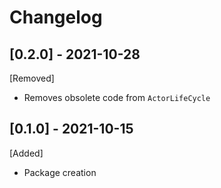 # Changelog

## [0.2.0] - 2021-10-28
[Removed]
- Removes obsolete code from `ActorLifeCycle`

## [0.1.0] - 2021-10-15
[Added]
- Package creation
